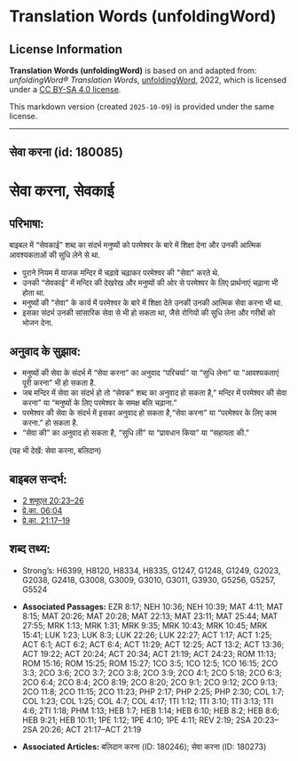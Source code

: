 # Translation Words (unfoldingWord)

## License Information

**Translation Words (unfoldingWord)** is based on and adapted from: _unfoldingWord® Translation Words_, [unfoldingWord](https://unfoldingword.org/utw), 2022, which is licensed under a [CC BY-SA 4.0 license](https://creativecommons.org/licenses/by-sa/4.0/legalcode.en).

This markdown version (created `2025-10-09`) is provided under the same license.



--------------------------------

## सेवा करना (id: 180085)

सेवा करना, सेवकाई
=================

परिभाषा:
--------

बाइबल में “सेवकाई” शब्द का संदर्भ मनुष्यों को परमेश्वर के बारे में शिक्षा देना और उनकी आत्मिक आवश्यकताओं की सुधि लेने से था.

* पुराने नियम में याजक मन्दिर में चढ़ावे चढ़ाकर परमेश्वर की "सेवा" करते थे.
* उनकी “सेवकाई” में मन्दिर की देखरेख और मनुष्यों की ओर से परमेश्वर के लिए प्रार्थनाएं चढ़ाना भी होता था.
* मनुष्यों की "सेवा" के कार्य में परमेश्वर के बारे में शिक्षा देते उनकी उनकी आत्मिक सेवा करना भी था.
* इसका संदर्भ उनकी सांसारिक सेवा से भी हो सकता था, जैसे रोगियों की सुधि लेना और गरीबों को भोजन देना.

अनुवाद के सुझाव:
----------------

* मनुष्यों की सेवा के संदर्भ में “सेवा करना” का अनुवाद “परिचर्या” या “सुधि लेना” या “आवश्यकताएं पूरी करना” भी हो सकता है.
* जब मन्दिर में सेवा का संदर्भ हो तो “सेवक” शब्द का अनुवाद हो सकता है,” मन्दिर में परमेश्वर की सेवा करना” या “मनुष्यों के लिए परमेश्वर के समक्ष बलि चढ़ाना.”
* परमेश्वर की सेवा के संदर्भ में इसका अनुवाद हो सकता है,“सेवा करना” या “परमेश्वर के लिए काम करना.” हो सकता है.
* “सेवा की” का अनुवाद हो सकता है, “सुधि ली” या “प्रावधान किया” या “सहायता की.”

(यह भी देखें: सेवा करना, बलिदान)

बाइबल सन्दर्भ:
--------------

* [2 शमूएल 20:23–26](https://ref.ly/2Sam0:0)
* [प्रे.का. 06:04](https://ref.ly/Acts6:4)
* [प्रे.का. 21:17–19](https://ref.ly/Acts21:17-Acts21:19)

शब्द तथ्य:
----------

* Strong’s: H6399, H8120, H8334, H8335, G1247, G1248, G1249, G2023, G2038, G2418, G3008, G3009, G3010, G3011, G3930, G5256, G5257, G5524

* **Associated Passages:** EZR 8:17; NEH 10:36; NEH 10:39; MAT 4:11; MAT 8:15; MAT 20:26; MAT 20:28; MAT 22:13; MAT 23:11; MAT 25:44; MAT 27:55; MRK 1:13; MRK 1:31; MRK 9:35; MRK 10:43; MRK 10:45; MRK 15:41; LUK 1:23; LUK 8:3; LUK 22:26; LUK 22:27; ACT 1:17; ACT 1:25; ACT 6:1; ACT 6:2; ACT 6:4; ACT 11:29; ACT 12:25; ACT 13:2; ACT 13:36; ACT 19:22; ACT 20:24; ACT 20:34; ACT 21:19; ACT 24:23; ROM 11:13; ROM 15:16; ROM 15:25; ROM 15:27; 1CO 3:5; 1CO 12:5; 1CO 16:15; 2CO 3:3; 2CO 3:6; 2CO 3:7; 2CO 3:8; 2CO 3:9; 2CO 4:1; 2CO 5:18; 2CO 6:3; 2CO 6:4; 2CO 8:4; 2CO 8:19; 2CO 8:20; 2CO 9:1; 2CO 9:12; 2CO 9:13; 2CO 11:8; 2CO 11:15; 2CO 11:23; PHP 2:17; PHP 2:25; PHP 2:30; COL 1:7; COL 1:23; COL 1:25; COL 4:7; COL 4:17; 1TI 1:12; 1TI 3:10; 1TI 3:13; 1TI 4:6; 2TI 1:18; PHM 1:13; HEB 1:7; HEB 1:14; HEB 6:10; HEB 8:2; HEB 8:6; HEB 9:21; HEB 10:11; 1PE 1:12; 1PE 4:10; 1PE 4:11; REV 2:19; 2SA 20:23–2SA 20:26; ACT 21:17–ACT 21:19
* **Associated Articles:** बलिदान करना (ID: 180246); सेवा करना (ID: 180273)

